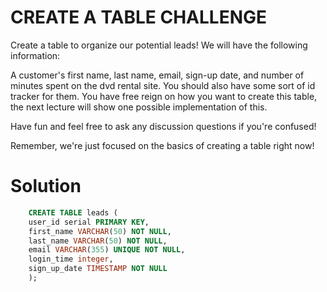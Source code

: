 # CREATE A TABLE CHALLENGE 

Create a table to organize our potential leads! We will have the following information:

A customer's first name, last name, email, sign-up date, and number of minutes spent on the dvd rental site. You should also have some sort of id tracker for them. You have free reign on how you want to create this table, the next lecture will show one possible implementation of this.

Have fun and feel free to ask any discussion questions if you're confused!

Remember, we're just focused on the basics of creating a table right now!


# Solution

```sql
    CREATE TABLE leads (
    user_id serial PRIMARY KEY,
    first_name VARCHAR(50) NOT NULL,
    last_name VARCHAR(50) NOT NULL,
    email VARCHAR(355) UNIQUE NOT NULL,
    login_time integer,
    sign_up_date TIMESTAMP NOT NULL
    );
```